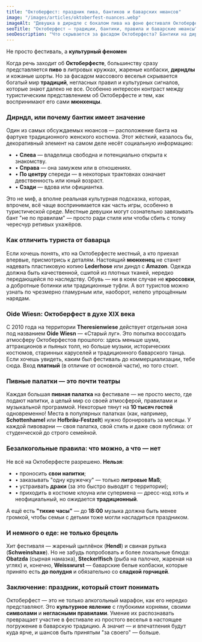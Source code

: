 ```yaml
---
title: "Октоберфест: праздник пива, бантиков и баварских нюансов"
image: "/images/articles/oktoberfest-nuances.webp"
imageAlt: "Девушка в дирндле с бокалом пива на фоне фестиваля Октоберфест"
seoTitle: "Октоберфест — традиции, бантики, правила и баварские нюансы"
seoDescription: "Что скрывается за фасадом Октоберфеста? Бантики на дирндле, Oide Wiesn, пивные палатки и негласные правила праздника в Мюнхене."
---
```


Не просто фестиваль, а **культурный феномен**

Когда речь заходит об **Октоберфесте**, большинству сразу представляется **пиво** в литровых кружках, жареные колбаски, **дирндлы** и кожаные шорты. Но за фасадом массового веселья скрывается богатый мир **традиций**, негласных правил и культурных сигналов, которые знают далеко не все. Особенно интересен контраст между туристическим представлением об Октоберфесте и тем, как воспринимают его сами **мюнхенцы**.

### Дирндл, или почему бантик имеет значение

Один из самых обсуждаемых нюансов — расположение банта на фартуке традиционного женского костюма. Этот жёсткий, казалось бы, декоративный элемент на самом деле несёт социальную информацию:

- • **Слева** — владелица свободна и потенциально открыта к знакомству.  
- • **Справа** — она замужем или в отношениях.  
- • **По центру** спереди — в некоторых трактовках означает девственность или юный возраст.  
- • **Сзади** — вдова или официантка.  

Это не миф, а вполне реальная культурная подсказка, которая, впрочем, всё чаще воспринимается как часть игры, особенно в туристической среде. Местные девушки могут сознательно завязывать бант "не по правилам" — просто ради стиля или чтобы сбить с толку чересчур ретивых ухажёров.

### Как отличить туриста от баварца

Если хочешь понять, кто на Октоберфесте местный, а кто приехал впервые, присмотрись к деталям. Настоящий **мюнхенец** не станет надевать пластиковую копию **Lederhose** или диндл с **Amazon**. Одежда должна быть качественной, сшитой из плотных тканей, нередко передающейся по наследству. Обувь — ни в коем случае не **кроссовки**, а добротные ботинки или традиционные туфли. А вот туристов можно узнать по чрезмерно гламурным или, наоборот, нелепо упрощённым нарядам.

### Oide Wiesn: Октоберфест в духе XIX века

С 2010 года на территории **Theresienwiese** действует отдельная зона под названием **Oide Wiesn** — «Старый луг». Это попытка воссоздать атмосферу Октоберфестов прошлого: здесь меньше шума, аттракционов и пьяных толп, но больше музыки, исторических костюмов, старинных каруселей и традиционного баварского танца. Если хочешь увидеть, каким был фестиваль до коммерциализации, тебе сюда. Вход **платный** (в отличие от основной части), но того стоит.

### Пивные палатки — это почти театры

Каждая большая **пивная палатка** на фестивале — не просто место, где подают напитки, а целый мир со своей атмосферой, правилами и музыкальной программой. Некоторые тянут на **10 тысяч гостей** одновременно! Места в популярных палатках (как, например, **Schottenhamel** или **Hofbräu-Festzelt**) нужно бронировать за месяцы. У каждой пивоварни — своя палатка, свой стиль и даже своя публика: от студенческой до строго семейной.

### Безалкогольные правила: что можно, а что — нет

Не всё на Октоберфесте разрешено. **Нельзя**:  
- • проносить **свои напитки**;  
- • заказывать "одну кружечку" — только **литровые Maß**;  
- • устраивать **драки** (за это быстро выводят с территории);  
- • приходить в костюме клоуна или супермена — дресс-код хоть и неофициальный, но ожидается **традиционный**.  

А ещё есть **"тихие часы"** — до **18:00** музыка должна быть менее громкой, чтобы семьи с детьми тоже могли насладиться праздником.

### И немного о еде: не только брецель

Хит фестиваля — жареный цыплёнок (**Hendl**) и свиная рулька (**Schweinshaxe**). Но не забудь попробовать и более локальные блюда: **Obatzda** (сырная намазка), **Steckerlfisch** (рыба на палочке, жареная на углях) и, конечно, **Weisswurst** — баварские белые колбаски, которые принято есть **до полудня** и обязательно со **сладкой горчицей**.

### Заключение: праздник, который стоит понимать

Октоберфест — это не только алкогольный марафон, как его нередко представляют. Это **культурное явление** с глубокими корнями, своими **символами** и **негласными правилами**. Умение их распознавать превращает участие в фестивале из простого веселья в настоящее погружение в баварскую традицию. А значит — и впечатления будут куда ярче, и шансов быть принятым "за своего" — больше.
